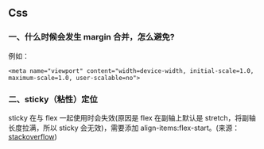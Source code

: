 ## Css

### 一、什么时候会发生 margin 合并，怎么避免?

例如：

    <meta name="viewport" content="width=device-width, initial-scale=1.0, maximum-scale=1.0, user-scalable=no">

### 二、sticky（粘性）定位

sticky 在与 flex 一起使用时会失效(原因是 flex 在副轴上默认是 stretch，将副轴长度拉满，所以 sticky 会无效)，需要添加 align-items:flex-start。(来源：<a href="https://stackoverflow.com/questions/44446671/my-position-sticky-element-isnt-sticky-when-using-flexbox">stackoverflow</a>)
